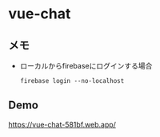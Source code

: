 # vue-chat

## メモ
- ローカルからfirebaseにログインする場合

  ```firebase login --no-localhost```

## Demo
https://vue-chat-581bf.web.app/
